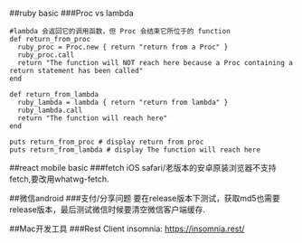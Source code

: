 ##ruby basic
###Proc vs lambda
```
#lambda 会返回它的调用函数，但 Proc 会结束它所位于的 function
def return_from_proc
  ruby_proc = Proc.new { return "return from a Proc" }
  ruby_proc.call
  return "The function will NOT reach here because a Proc containing a return statement has been called"
end

def return_from_lambda
  ruby_lambda = lambda { return "return from lambda" }
  ruby_lambda.call
  return "The function will reach here"
end

puts return_from_proc # display return from proc
puts return_from_lambda # display The function will reach here
```

##react mobile basic
###fetch
iOS safari/老版本的安卓原装浏览器不支持fetch,要改用whatwg-fetch.

##微信android
###支付/分享问题
要在release版本下测试，获取md5也需要release版本，最后测试微信时候要清空微信客户端缓存.


##Mac开发工具
###Rest Client
insomnia: https://insomnia.rest/
